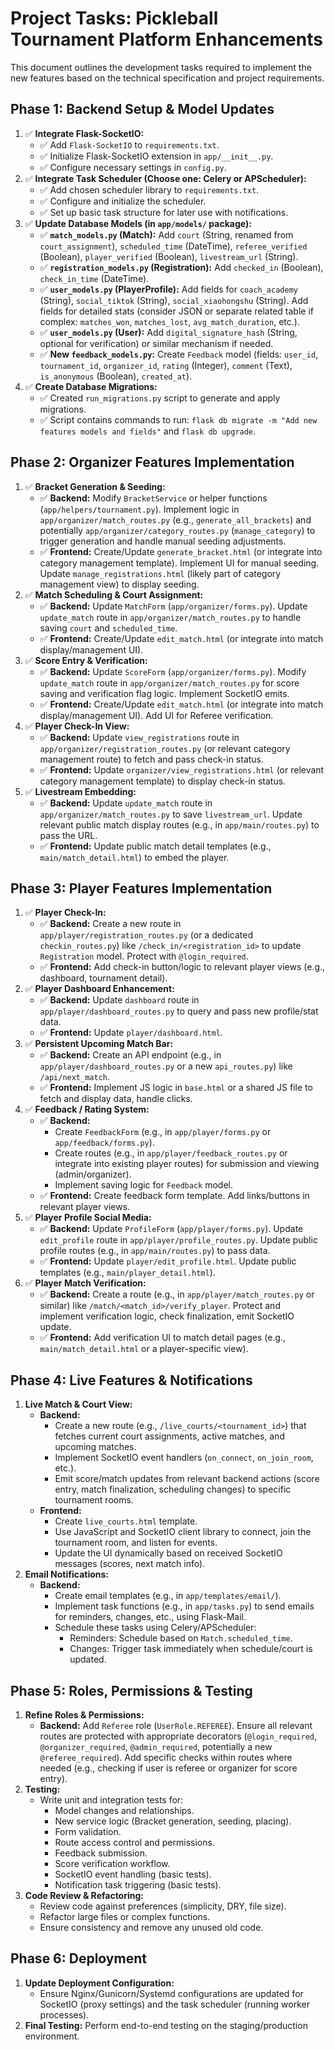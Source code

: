 # Project Tasks: Pickleball Tournament Platform Enhancements

This document outlines the development tasks required to implement the new features based on the technical specification and project requirements.

## Phase 1: Backend Setup & Model Updates

1.  ✅ **Integrate Flask-SocketIO:**
    *   ✅ Add `Flask-SocketIO` to `requirements.txt`.
    *   ✅ Initialize Flask-SocketIO extension in `app/__init__.py`.
    *   ✅ Configure necessary settings in `config.py`.
2.  ✅ **Integrate Task Scheduler (Choose one: Celery or APScheduler):**
    *   ✅ Add chosen scheduler library to `requirements.txt`.
    *   ✅ Configure and initialize the scheduler.
    *   ✅ Set up basic task structure for later use with notifications.
3.  ✅ **Update Database Models (in `app/models/` package):**
    *   ✅ **`match_models.py` (Match):** Add `court` (String, renamed from `court_assignment`), `scheduled_time` (DateTime), `referee_verified` (Boolean), `player_verified` (Boolean), `livestream_url` (String).
    *   ✅ **`registration_models.py` (Registration):** Add `checked_in` (Boolean), `check_in_time` (DateTime).
    *   ✅ **`user_models.py` (PlayerProfile):** Add fields for `coach_academy` (String), `social_tiktok` (String), `social_xiaohongshu` (String). Add fields for detailed stats (consider JSON or separate related table if complex: `matches_won`, `matches_lost`, `avg_match_duration`, etc.).
    *   ✅ **`user_models.py` (User):** Add `digital_signature_hash` (String, optional for verification) or similar mechanism if needed.
    *   ✅ **New `feedback_models.py`:** Create `Feedback` model (fields: `user_id`, `tournament_id`, `organizer_id`, `rating` (Integer), `comment` (Text), `is_anonymous` (Boolean), `created_at`).
4.  ✅ **Create Database Migrations:**
    *   ✅ Created `run_migrations.py` script to generate and apply migrations.
    *   ✅ Script contains commands to run: `flask db migrate -m "Add new features models and fields"` and `flask db upgrade`.


## Phase 2: Organizer Features Implementation

1.  ✅ **Bracket Generation & Seeding:**
    *   ✅ **Backend:** Modify `BracketService` or helper functions (`app/helpers/tournament.py`). Implement logic in `app/organizer/match_routes.py` (e.g., `generate_all_brackets`) and potentially `app/organizer/category_routes.py` (`manage_category`) to trigger generation and handle manual seeding adjustments.
    *   ✅ **Frontend:** Create/Update `generate_bracket.html` (or integrate into category management template). Implement UI for manual seeding. Update `manage_registrations.html` (likely part of category management view) to display seeding.
2.  ✅ **Match Scheduling & Court Assignment:**
    *   ✅ **Backend:** Update `MatchForm` (`app/organizer/forms.py`). Update `update_match` route in `app/organizer/match_routes.py` to handle saving `court` and `scheduled_time`.
    *   ✅ **Frontend:** Create/Update `edit_match.html` (or integrate into match display/management UI).
3.  ✅ **Score Entry & Verification:**
    *   ✅ **Backend:** Update `ScoreForm` (`app/organizer/forms.py`). Modify `update_match` route in `app/organizer/match_routes.py` for score saving and verification flag logic. Implement SocketIO emits.
    *   ✅ **Frontend:** Create/Update `edit_match.html` (or integrate into match display/management UI). Add UI for Referee verification.
4.  ✅ **Player Check-In View:**
    *   ✅ **Backend:** Update `view_registrations` route in `app/organizer/registration_routes.py` (or relevant category management route) to fetch and pass check-in status.
    *   ✅ **Frontend:** Update `organizer/view_registrations.html` (or relevant category management template) to display check-in status.
5.  ✅ **Livestream Embedding:**
    *   ✅ **Backend:** Update `update_match` route in `app/organizer/match_routes.py` to save `livestream_url`. Update relevant public match display routes (e.g., in `app/main/routes.py`) to pass the URL.
    *   ✅ **Frontend:** Update public match detail templates (e.g., `main/match_detail.html`) to embed the player.

## Phase 3: Player Features Implementation


1.  ✅ **Player Check-In:**
    *   ✅ **Backend:** Create a new route in `app/player/registration_routes.py` (or a dedicated `checkin_routes.py`) like `/check_in/<registration_id>` to update `Registration` model. Protect with `@login_required`.
    *   ✅ **Frontend:** Add check-in button/logic to relevant player views (e.g., dashboard, tournament detail).
2.  ✅ **Player Dashboard Enhancement:**
    *   ✅ **Backend:** Update `dashboard` route in `app/player/dashboard_routes.py` to query and pass new profile/stat data.
    *   ✅ **Frontend:** Update `player/dashboard.html`.
3.  ✅ **Persistent Upcoming Match Bar:**
    *   ✅ **Backend:** Create an API endpoint (e.g., in `app/player/dashboard_routes.py` or a new `api_routes.py`) like `/api/next_match`.
    *   ✅ **Frontend:** Implement JS logic in `base.html` or a shared JS file to fetch and display data, handle clicks.
4.  ✅ **Feedback / Rating System:**
    *   ✅ **Backend:**
        *   Create `FeedbackForm` (e.g., in `app/player/forms.py` or `app/feedback/forms.py`).
        *   Create routes (e.g., in `app/player/feedback_routes.py` or integrate into existing player routes) for submission and viewing (admin/organizer).
        *   Implement saving logic for `Feedback` model.
    *   ✅ **Frontend:** Create feedback form template. Add links/buttons in relevant player views.
5.  ✅ **Player Profile Social Media:**
    *   ✅ **Backend:** Update `ProfileForm` (`app/player/forms.py`). Update `edit_profile` route in `app/player/profile_routes.py`. Update public profile routes (e.g., in `app/main/routes.py`) to pass data.
    *   ✅ **Frontend:** Update `player/edit_profile.html`. Update public templates (e.g., `main/player_detail.html`).
6.  ✅ **Player Match Verification:**
    *   ✅ **Backend:** Create a route (e.g., in `app/player/match_routes.py` or similar) like `/match/<match_id>/verify_player`. Protect and implement verification logic, check finalization, emit SocketIO update.
    *   ✅ **Frontend:** Add verification UI to match detail pages (e.g., `main/match_detail.html` or a player-specific view).
    
## Phase 4: Live Features & Notifications

1.  **Live Match & Court View:**
    *   **Backend:**
        *   Create a new route (e.g., `/live_courts/<tournament_id>`) that fetches current court assignments, active matches, and upcoming matches.
        *   Implement SocketIO event handlers (`on_connect`, `on_join_room`, etc.).
        *   Emit score/match updates from relevant backend actions (score entry, match finalization, scheduling changes) to specific tournament rooms.
    *   **Frontend:**
        *   Create `live_courts.html` template.
        *   Use JavaScript and SocketIO client library to connect, join the tournament room, and listen for events.
        *   Update the UI dynamically based on received SocketIO messages (scores, next match info).
2.  **Email Notifications:**
    *   **Backend:**
        *   Create email templates (e.g., in `app/templates/email/`).
        *   Implement task functions (e.g., in `app/tasks.py`) to send emails for reminders, changes, etc., using Flask-Mail.
        *   Schedule these tasks using Celery/APScheduler:
            *   Reminders: Schedule based on `Match.scheduled_time`.
            *   Changes: Trigger task immediately when schedule/court is updated.

## Phase 5: Roles, Permissions & Testing

1.  **Refine Roles & Permissions:**
    *   **Backend:** Add `Referee` role (`UserRole.REFEREE`). Ensure all relevant routes are protected with appropriate decorators (`@login_required`, `@organizer_required`, `@admin_required`, potentially a new `@referee_required`). Add specific checks within routes where needed (e.g., checking if user is referee or organizer for score entry).
2.  **Testing:**
    *   Write unit and integration tests for:
        *   Model changes and relationships.
        *   New service logic (Bracket generation, seeding, placing).
        *   Form validation.
        *   Route access control and permissions.
        *   Feedback submission.
        *   Score verification workflow.
        *   SocketIO event handling (basic tests).
        *   Notification task triggering (basic tests).
3.  **Code Review & Refactoring:**
    *   Review code against preferences (simplicity, DRY, file size).
    *   Refactor large files or complex functions.
    *   Ensure consistency and remove any unused old code.

## Phase 6: Deployment

1.  **Update Deployment Configuration:**
    *   Ensure Nginx/Gunicorn/Systemd configurations are updated for SocketIO (proxy settings) and the task scheduler (running worker processes).
2.  **Final Testing:** Perform end-to-end testing on the staging/production environment.